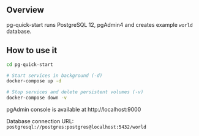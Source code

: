 ## Overview

pg-quick-start runs PostgreSQL 12, pgAdmin4 and creates example `world` database.

## How to use it

```sh
cd pg-quick-start

# Start services in background (-d)
docker-compose up -d

# Stop services and delete persistent volumes (-v)
docker-compose down -v
```

pgAdmin console is available at http://localhost:9000

Database connection URL: `postgresql://postgres:postgres@localhost:5432/world`
